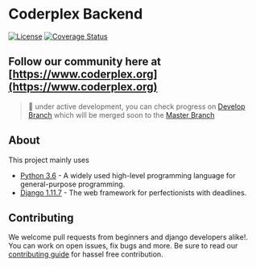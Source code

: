 # Coderplex Backend

[![License](https://img.shields.io/badge/License-BSD%203--Clause-blue.svg)](https://github.com/coderplex/coderplex/blob/master/LICENSE) [![Coverage Status](https://coveralls.io/repos/github/pbteja1998/coderplex-backend/badge.svg?branch=develop)](https://coveralls.io/github/pbteja1998/coderplex-backend?branch=develop)

## Follow our community here at [https://www.coderplex.org](https://www.coderplex.org)

> :construction: under active development, you can check progress on [Develop Branch](https://github.com/coderplex/coderplex-backend/tree/develop) which will be merged soon to the [Master Branch](https://github.com/coderplex/coderplex-backend/tree/master)

## About

This project mainly uses

* [Python 3.6](https://www.python.org/) - A widely used high-level programming language for general-purpose programming.
* [Django 1.11.7](https://www.djangoproject.com/) - The web framework for perfectionists with deadlines.

## Contributing

We welcome pull requests from beginners and django developers alike!. You can work on open issues, fix bugs and more. Be sure to read our [contributing guide](.github/CONTRIBUTING.md) for hassel free contribution.